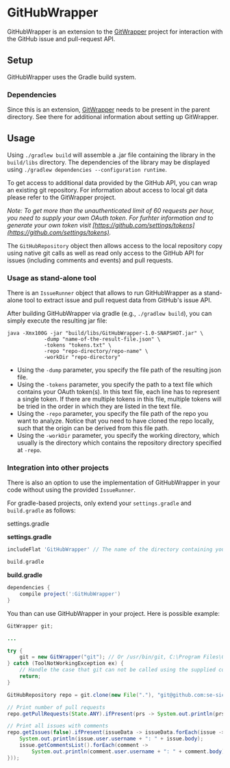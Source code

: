 # GitHubWrapper

GitHubWrapper is an extension to the [GitWrapper](https://gitlab.infosun.fim.uni-passau.de/seibt/GitWrapper) project for interaction with the GitHub issue and pull-request API.

## Setup

GitHubWrapper uses the Gradle build system.


### Dependencies

Since this is an extension, [GitWrapper](https://gitlab.infosun.fim.uni-passau.de/seibt/GitWrapper) needs to be present in the parent directory.
See there for additional information about setting up GitWrapper.


## Usage

Using `./gradlew build` will assemble a .jar file containing the library in the `build/libs` directory. The dependencies of the library may be displayed using `./gradlew dependencies --configuration runtime`.

To get access to additional data provided by the GitHub API, you can wrap an existing git repository.
For information about access to local git data please refer to the GitWrapper project.

*Note: To get more than the unauthenticated limit of 60 requests per hour, you need to supply your own OAuth token.
For furhter information and to generate your own token visit [https://github.com/settings/tokens](https://github.com/settings/tokens).*

The `GitHubRepository` object then allows access to the local repository copy using native git calls as well as read only access to the GitHub API for issues (including comments and events) and pull requests.

### Usage as stand-alone tool

There is an `IssueRunner` object that allows to run GitHubWrapper as a stand-alone tool to extract issue and pull request data from GitHub's issue API.

After building GitHubWrapper via gradle (e.g., `./gradlew build`), you can simply execute the resulting jar file:
```
java -Xmx100G -jar "build/libs/GitHubWrapper-1.0-SNAPSHOT.jar" \
            -dump "name-of-the-result-file.json" \
            -tokens "tokens.txt" \
            -repo "repo-directory/repo-name" \
            -workDir "repo-directory"
```

- Using the `-dump` parameter, you specify the file path of the resulting json file.
- Using the `-tokens` parameter, you specify the path to a text file which contains your OAuth token(s). In this text file, each line has to represent a single token. If there are multiple tokens in this file, multiple tokens will be tried in the order in which they are listed in the text file.
- Using the `-repo` parameter, you specify the file path of the repo you want to analyze. Notice that you need to have cloned the repo locally, such that the origin can be derived from this file path.
- Using the `-workDir` parameter, you specify the working directory, which usually is the directory which contains the repository directory specified at `-repo`.

### Integration into other projects

There is also an option to use the implementation of GitHubWrapper in your code without using the provided `IssueRunner`.

For gradle-based projects, only extend your `settings.gradle` and `build.gradle` as follows:

settings.gradle

**settings.gradle**
```groovy
includeFlat 'GitHubWrapper' // The name of the directory containing your clone of GitWrapper.

build.gradle
```

**build.gradle**
```groovy
dependencies {
    compile project(':GitHubWrapper')
}
```

You than can use GitHubWrapper in your project. Here is possible example:

```java
GitWrapper git;

...

try {
    git = new GitWrapper("git"); // Or /usr/bin/git, C:\Program Files\Git\bin\git.
} catch (ToolNotWorkingException ex) {
    // Handle the case that git can not be called using the supplied command.
    return;
}

GitHubRepository repo = git.clone(new File("."), "git@github.com:se-sic/GitHubWrapper.git", false).map(baseRepo -> new GitHubRepository(baseRepo, git));

// Print number of pull requests
repo.getPullRequests(State.ANY).ifPresent(prs -> System.out.println(prs.size()));

// Print all issues with comments
repo.getIssues(false).ifPresent(issueData -> issueData.forEach(issue -> {
    System.out.println(issue.user.username + ": " + issue.body);
    issue.getCommentsList().forEach(comment ->
        System.out.println(comment.user.username + ": " + comment.body));
}));
```

